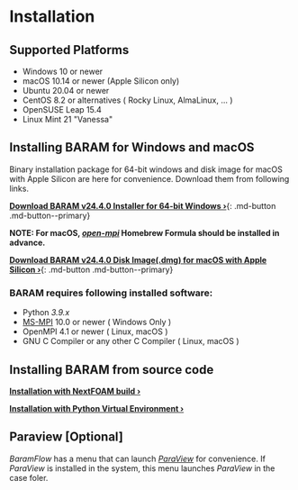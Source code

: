 # Installation

## Supported Platforms
* Windows 10 or newer
* macOS 10.14 or newer (Apple Silicon only)
* Ubuntu 20.04 or newer
* CentOS 8.2 or alternatives ( Rocky Linux, AlmaLinux, ... )
* OpenSUSE Leap 15.4
* Linux Mint 21 "Vanessa"

## Installing BARAM for Windows and macOS
Binary installation package for 64-bit windows and disk image for macOS with Apple Silicon are here for convenience.
Download them from following links.

[**Download BARAM v24.4.0 Installer for 64-bit Windows ›**](https://d3c6e16xufx1gb.cloudfront.net/BARAM-24.4.0-setup.exe){: .md-button .md-button--primary}

<!---{: .btn .btn-purple .text-center .fs-5 onclick="trackDownload('BARAM-24.4.0-setup.exe')"}-->

**NOTE: For macOS, [*open-mpi*](https://formulae.brew.sh/formula/open-mpi) Homebrew Formula should be installed in advance.**

[**Download BARAM v24.4.0 Disk Image(.dmg) for macOS with Apple Silicon ›**](https://d3c6e16xufx1gb.cloudfront.net/BARAM-24.4.0.dmg){: .md-button .md-button--primary}
<!---{: .btn .btn-blue .text-center .fs-5onclick="trackDownload('BARAM-24.4.0.dmg')"}-->


### BARAM requires following installed software:
* Python *3.9.x*
* [MS-MPI](https://docs.microsoft.com/en-us/message-passing-interface/microsoft-mpi) 10.0 or newer ( Windows Only )
* OpenMPI 4.1 or newer ( Linux, macOS )
* GNU C Compiler or any other C Compiler ( Linux, macOS )

## Installing BARAM from source code

[**Installation with NextFOAM build ›**](https://baramcfd.org/installation/2024/04/15/installationSourceCode-post/)

[**Installation with Python Virtual Environment ›**](https://baramcfd.org/installation/2024/04/15/installationPythonEnv-post/)

## Paraview [Optional]

*BaramFlow* has a menu that can launch [*ParaView*](https://www.paraview.org/) for convenience.
If *ParaView* is installed in the system, this menu launches *ParaView* in the case foler.
